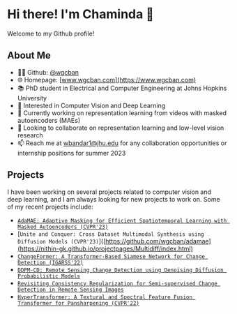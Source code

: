 # Hi there! I'm Chaminda 👋

Welcome to my Github profile!

## About Me

- 👨‍💻 Github: [@wgcban](https://github.com/wgcban)
- 🌐 Homepage: [www.wgcban.com](https://www.wgcban.com)
- 📚 PhD student in Electrical and Computer Engineering at Johns Hopkins University
- 👀 Interested in Computer Vision and Deep Learning
- 🌱 Currently working on representation learning from videos with masked autoencoders (MAEs)
- 💞️ Looking to collaborate on representation learning and low-level vision research
- 📫 Reach me at wbandar1@jhu.edu for any collaboration opportunities or internship positions for summer 2023

## Projects

I have been working on several projects related to computer vision and deep learning, and I am always looking for new projects to work on. Some of my recent projects include:

- [``AdaMAE: Adaptive Masking for Efficient Spatiotemporal Learning with Masked Autoencoders (CVPR'23)``](https://github.com/wgcban/adamae)
- [``Unite and Conquer: Cross Dataset Multimodal Synthesis using Diffusion Models (CVPR'23)``]([https://github.com/wgcban/adamae](https://nithin-gk.github.io/projectpages/Multidiff/index.html)
- [``ChangeFormer: A Transformer-Based Siamese Network for Change Detection (IGARSS'22)``](https://github.com/wgcban/ChangeFormer)
- [``DDPM-CD: Remote Sensing Change Detection using Denoising Diffusion Probabilistic Models``](https://github.com/wgcban/ddpm-cd)
- [``Revisiting Consistency Regularization for Semi-supervised Change Detection in Remote Sensing Images``](https://github.com/wgcban/SemiCD)
- [``HyperTransformer: A Textural and Spectral Feature Fusion Transformer for Pansharpening (CVPR'22)``](https://github.com/wgcban/HyperTransformer)
